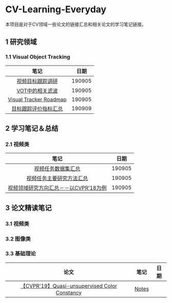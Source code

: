 # CV-Learning-Everyday

本项目是对于CV领域一些论文的链接汇总和相关论文的学习笔记链接。

## 1 研究领域

### 1.1 Visual Object Tracking 

|笔记|日期|
|:--: |:--: |
|[视频目标跟踪调研](https://app.yinxiang.com/fx/a9e4044a-fec9-4487-861b-31665a60b2d4)|190905|
|[VOT中的相关滤波](https://app.yinxiang.com/fx/e8fd2073-045f-4596-9f0b-290bc7c8f6aa)|190905|
|[Visual Tracker Roadmap](https://app.yinxiang.com/fx/68d48ad7-a547-4b4d-93d3-24d2f808697c)|190905|
|[目标跟踪评价指标汇总](https://app.yinxiang.com/fx/3b5de1b3-be67-4512-acc2-965b31c5113b)|190909|

## 2 学习笔记＆总结

### 2.1 视频类

|笔记|日期|
|:--: |:--: |
|[视频任务数据集汇总](https://app.yinxiang.com/fx/1b78751c-4ee4-4fd9-8af7-c290a564b454)|190905|
|[视频任务主要研究方法汇总](https://app.yinxiang.com/fx/beac307a-6274-4eca-a2fe-57cff95f455b)|190905|
|[视频领域研究方向汇总－－以CVPR’18为例](https://app.yinxiang.com/fx/3e60567f-7968-44e6-a628-05e0d0c88510)|190905|

## 3 论文精读笔记

### 3.1 视频类

### 3.2 图像类

### 3.3 基础理论

|论文|笔记|日期|
|:--: |:--: |:--: |
|[【CVPR'19】Quasi-unsupervised Color Constancy](http://openaccess.thecvf.com/content_CVPR_2019/papers/Bianco_Quasi-Unsupervised_Color_Constancy_CVPR_2019_paper.pdf)|[Notes](https://github.com/huuuuusy/CV-Learning-Everyday/issues/2)|
